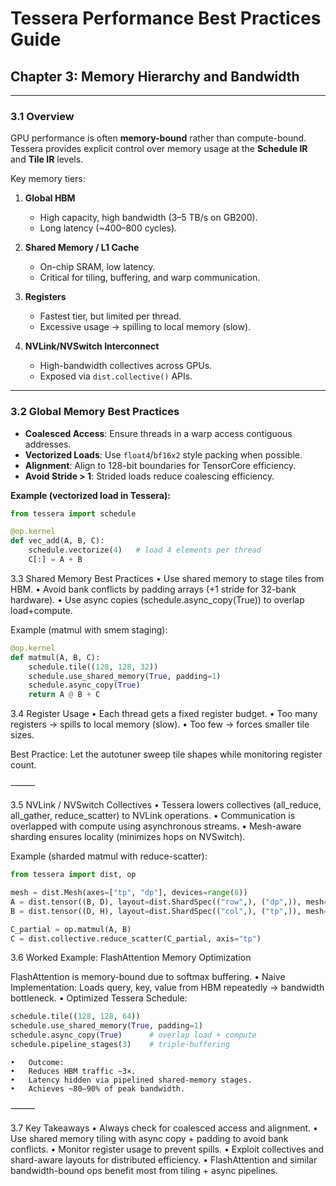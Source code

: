 # Tessera Performance Best Practices Guide
## Chapter 3: Memory Hierarchy and Bandwidth

---

### 3.1 Overview

GPU performance is often **memory-bound** rather than compute-bound.  
Tessera provides explicit control over memory usage at the **Schedule IR** and **Tile IR** levels.

Key memory tiers:

1. **Global HBM**  
   - High capacity, high bandwidth (3–5 TB/s on GB200).  
   - Long latency (~400–800 cycles).

2. **Shared Memory / L1 Cache**  
   - On-chip SRAM, low latency.  
   - Critical for tiling, buffering, and warp communication.  

3. **Registers**  
   - Fastest tier, but limited per thread.  
   - Excessive usage → spilling to local memory (slow).  

4. **NVLink/NVSwitch Interconnect**  
   - High-bandwidth collectives across GPUs.  
   - Exposed via `dist.collective()` APIs.

---

### 3.2 Global Memory Best Practices

- **Coalesced Access**: Ensure threads in a warp access contiguous addresses.  
- **Vectorized Loads**: Use `float4`/`bf16x2` style packing when possible.  
- **Alignment**: Align to 128-bit boundaries for TensorCore efficiency.  
- **Avoid Stride > 1**: Strided loads reduce coalescing efficiency.  

**Example (vectorized load in Tessera):**
```python
from tessera import schedule

@op.kernel
def vec_add(A, B, C):
    schedule.vectorize(4)   # load 4 elements per thread
    C[:] = A + B
```
3.3 Shared Memory Best Practices
	•	Use shared memory to stage tiles from HBM.
	•	Avoid bank conflicts by padding arrays (+1 stride for 32-bank hardware).
	•	Use async copies (schedule.async_copy(True)) to overlap load+compute.

Example (matmul with smem staging):

```python
@op.kernel
def matmul(A, B, C):
    schedule.tile((128, 128, 32))
    schedule.use_shared_memory(True, padding=1)
    schedule.async_copy(True)
    return A @ B + C
```

3.4 Register Usage
	•	Each thread gets a fixed register budget.
	•	Too many registers → spills to local memory (slow).
	•	Too few → forces smaller tile sizes.

Best Practice: Let the autotuner sweep tile shapes while monitoring register count.

⸻

3.5 NVLink / NVSwitch Collectives
	•	Tessera lowers collectives (all_reduce, all_gather, reduce_scatter) to NVLink operations.
	•	Communication is overlapped with compute using asynchronous streams.
	•	Mesh-aware sharding ensures locality (minimizes hops on NVSwitch).

Example (sharded matmul with reduce-scatter):

```python 
from tessera import dist, op

mesh = dist.Mesh(axes=["tp", "dp"], devices=range(8))
A = dist.tensor((B, D), layout=dist.ShardSpec(("row",), ("dp",)), mesh=mesh)
B = dist.tensor((D, H), layout=dist.ShardSpec(("col",), ("tp",)), mesh=mesh)

C_partial = op.matmul(A, B)
C = dist.collective.reduce_scatter(C_partial, axis="tp")
```
3.6 Worked Example: FlashAttention Memory Optimization

FlashAttention is memory-bound due to softmax buffering.
	•	Naive Implementation:
Loads query, key, value from HBM repeatedly → bandwidth bottleneck.
	•	Optimized Tessera Schedule:

```python
schedule.tile((128, 128, 64))
schedule.use_shared_memory(True, padding=1)
schedule.async_copy(True)      # overlap load + compute
schedule.pipeline_stages(3)    # triple-buffering
```
	•	Outcome:
	•	Reduces HBM traffic ~3×.
	•	Latency hidden via pipelined shared-memory stages.
	•	Achieves ~80–90% of peak bandwidth.

⸻

3.7 Key Takeaways
	•	Always check for coalesced access and alignment.
	•	Use shared memory tiling with async copy + padding to avoid bank conflicts.
	•	Monitor register usage to prevent spills.
	•	Exploit collectives and shard-aware layouts for distributed efficiency.
	•	FlashAttention and similar bandwidth-bound ops benefit most from tiling + async pipelines.

